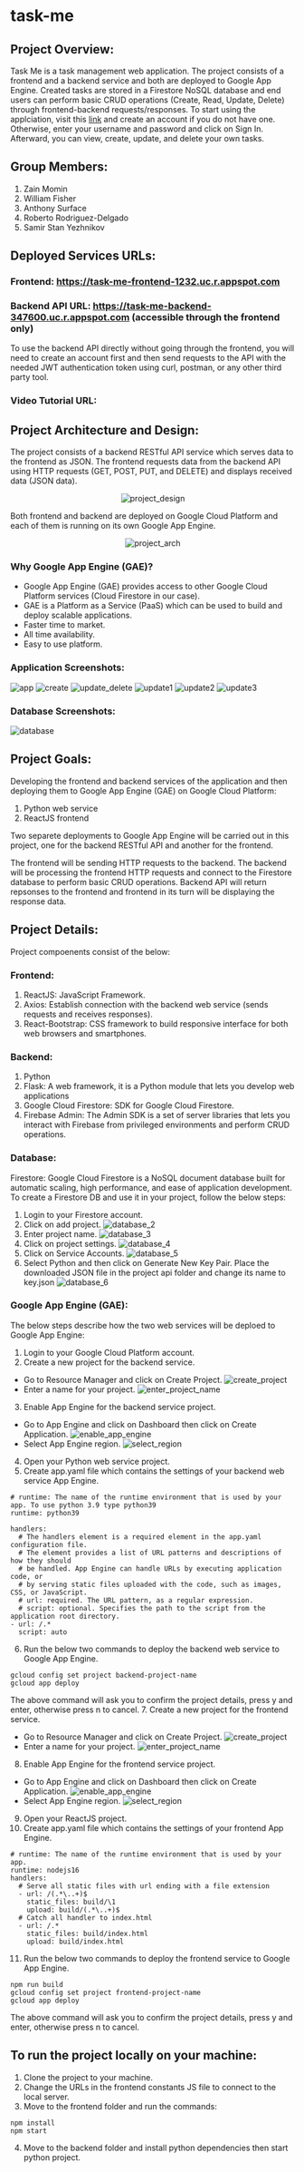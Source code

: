 # task-me
## Project Overview:
Task Me is a task management web application. The project consists of a frontend and a backend service and both are deployed to Google App Engine. Created tasks are stored in a Firestore NoSQL database and end users can perform basic CRUD operations (Create, Read, Update, Delete) through frontend-backend requests/responses.
To start using the applciation, visit this [link](https://task-me-frontend-1232.uc.r.appspot.com) and create an account if you do not have one. Otherwise, enter your username and password and click on Sign In. Afterward, you can view, create, update, and delete your own tasks.

## Group Members:
1. Zain Momin
2. William Fisher
3. Anthony Surface
4. Roberto Rodriguez-Delgado
5. Samir Stan Yezhnikov

## Deployed Services URLs:
### Frontend: https://task-me-frontend-1232.uc.r.appspot.com
### Backend API URL: https://task-me-backend-347600.uc.r.appspot.com (accessible through the frontend only)
To use the backend API directly without going through the frontend, you will need to create an account first and then send requests to the API with the needed JWT authentication token using curl, postman, or any other third party tool.
### Video Tutorial URL: 

## Project Architecture and Design:
The project consists of a backend RESTful API service which serves data to the frontend as JSON. The frontend requests data from the backend API using HTTP requests (GET, POST, PUT, and DELETE) and displays received data (JSON data). 

<p align="center">
  <img src="https://screenshots-bucket-38293.s3.amazonaws.com/project_design_and_architecture.png" alt="project_design">
</p>

Both frontend and backend are deployed on Google Cloud Platform and each of them is running on its own Google App Engine.

<p align="center">
  <img src="https://screenshots-bucket-38293.s3.amazonaws.com/project_design.png" alt="project_arch">
</p>

### Why Google App Engine (GAE)?
* Google App Engine (GAE) provides access to other Google Cloud Platform services (Cloud Firestore in our case).
* GAE is a Platform as a Service (PaaS) which can be used to build and deploy scalable applications.
* Faster time to market.
* All time availability.
* Easy to use platform.

### Application Screenshots:
![app](https://screenshots-bucket-38293.s3.amazonaws.com/app_001.png)
![create](https://screenshots-bucket-38293.s3.amazonaws.com/app_002.png)
![update_delete](https://screenshots-bucket-38293.s3.amazonaws.com/app_003.png)
![update1](https://screenshots-bucket-38293.s3.amazonaws.com/app_004.png)
![update2](https://screenshots-bucket-38293.s3.amazonaws.com/app_005.png)
![update3](https://screenshots-bucket-38293.s3.amazonaws.com/app_006.png)

### Database Screenshots:
![database](https://screenshots-bucket-38293.s3.amazonaws.com/db_001.png)

## Project Goals: 
Developing the frontend and backend services of the application and then deploying them to Google App Engine (GAE) on Google Cloud Platform:
1. Python web service
2. ReactJS frontend

Two separete deployments to Google App Engine will be carried out in this project, one for the backend RESTful API and another for the frontend.

The frontend will be sending HTTP requests to the backend. The backend will be processing the frontend HTTP requests and connect to the Firestore database to perform basic CRUD operations. Backend API will return repsonses to the frontend and frontend in its turn will be displaying the response data.

## Project Details:
Project compoenents consist of the below:
### Frontend:
1. ReactJS: JavaScript Framework.
2. Axios: Establish connection with the backend web service (sends requests and receives responses).
3. React-Bootstrap: CSS framework to build responsive interface for both web browsers and smartphones.

### Backend:
1. Python
2. Flask: A web framework, it is a Python module that lets you develop web applications
3. Google Cloud Firestore: SDK for Google Cloud Firestore.
4. Firebase Admin: The Admin SDK is a set of server libraries that lets you interact with Firebase from privileged environments and perform CRUD operations.

### Database:
Firestore: Google Cloud Firestore is a NoSQL document database built for automatic scaling, high performance, and ease of application development.
To create a Firestore DB and use it in your project, follow the below steps:
1. Login to your Firestore account.
2. Click on add project.
![database_2](https://screenshots-bucket-38293.s3.amazonaws.com/db_002.png)
3. Enter project name.
![database_3](https://screenshots-bucket-38293.s3.amazonaws.com/db_003.png)
4. Click on project settings.
![database_4](https://screenshots-bucket-38293.s3.amazonaws.com/db_004.png)
5. Click on Service Accounts.
![database_5](https://screenshots-bucket-38293.s3.amazonaws.com/db_005.png)
6. Select Python and then click on Generate New Key Pair. Place the downloaded JSON file in the project api folder and change its name to key.json
![database_6](https://screenshots-bucket-38293.s3.amazonaws.com/db_006.png)

### Google App Engine (GAE):
The below steps describe how the two web services will be deploed to Google App Engine:
1. Login to your Google Cloud Platform account.
2. Create a new project for the backend service.
* Go to Resource Manager and click on Create Project.
![create_project](https://screenshots-bucket-38293.s3.amazonaws.com/00001.png)
* Enter a name for your project.
![enter_project_name](https://screenshots-bucket-38293.s3.amazonaws.com/00002.png)
3. Enable App Engine for the backend service project.
* Go to App Engine and click on Dashboard then click on Create Application.
![enable_app_engine](https://screenshots-bucket-38293.s3.amazonaws.com/00005.png)
* Select App Engine region.
![select_region](https://screenshots-bucket-38293.s3.amazonaws.com/00006.png)
4. Open your Python web service project.
5. Create app.yaml file which contains the settings of your backend web service App Engine.
```
# runtime: The name of the runtime environment that is used by your app. To use python 3.9 type python39
runtime: python39

handlers:
  # The handlers element is a required element in the app.yaml configuration file. 
  # The element provides a list of URL patterns and descriptions of how they should 
  # be handled. App Engine can handle URLs by executing application code, or 
  # by serving static files uploaded with the code, such as images, CSS, or JavaScript.
  # url: required. The URL pattern, as a regular expression.
  # script: optional. Specifies the path to the script from the application root directory.
- url: /.*
  script: auto
```
6. Run the below two commands to deploy the backend web service to Google App Engine.
```
gcloud config set project backend-project-name
gcloud app deploy
```
The above command will ask you to confirm the project details, press y and enter, otherwise press n to cancel.
7. Create a new project for the frontend service.
* Go to Resource Manager and click on Create Project.
![create_project](https://screenshots-bucket-38293.s3.amazonaws.com/00001.png)
* Enter a name for your project.
![enter_project_name](https://screenshots-bucket-38293.s3.amazonaws.com/00002.png)
8. Enable App Engine for the frontend service project.  
* Go to App Engine and click on Dashboard then click on Create Application.
![enable_app_engine](https://screenshots-bucket-38293.s3.amazonaws.com/00003.png)
* Select App Engine region.
![select_region](https://screenshots-bucket-38293.s3.amazonaws.com/00004.png)
9. Open your ReactJS project.
10. Create app.yaml file which contains the settings of your frontend App Engine.
```
# runtime: The name of the runtime environment that is used by your app.
runtime: nodejs16
handlers:
  # Serve all static files with url ending with a file extension
  - url: /(.*\..+)$
    static_files: build/\1
    upload: build/(.*\..+)$
  # Catch all handler to index.html
  - url: /.*
    static_files: build/index.html
    upload: build/index.html
```
11. Run the below two commands to deploy the frontend service to Google App Engine.
```
npm run build
gcloud config set project frontend-project-name
gcloud app deploy
```
The above command will ask you to confirm the project details, press y and enter, otherwise press n to cancel.

## To run the project locally on your machine:
1. Clone the project to your machine.
2. Change the URLs in the frontend constants JS file to connect to the local server.
3. Move to the frontend folder and run the commands:
```
npm install
npm start
```
4. Move to the backend folder and install python dependencies then start python project.
